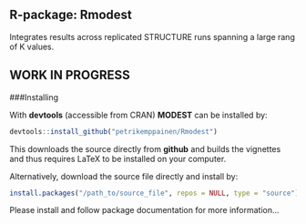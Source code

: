 R-package: Rmodest
-------------

Integrates results across replicated STRUCTURE runs spanning a large rang of K values.

WORK IN PROGRESS
--------------

###Installing

With **devtools** (accessible from CRAN) **MODEST** can be installed by:
```r
devtools::install_github("petrikemppainen/Rmodest")
```
This downloads the source directly from **github** and builds the vignettes and thus requires LaTeX to be installed on your computer.

Alternatively, download the source file directly and install by:
```r
install.packages("/path_to/source_file", repos = NULL, type = "source")
```
Please install and follow package documentation for more information...